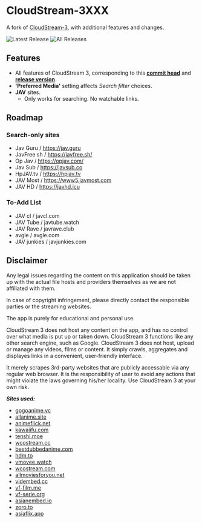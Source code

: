 # CloudStream-3XXX
A fork of [CloudStream-3](https://github.com/LagradOst/CloudStream-3), with additional features and changes. <br>

![Latest Release](https://img.shields.io/github/downloads/Jacekun/CloudStream-3XXX/latest/total?style=for-the-badge)
![All Releases](https://img.shields.io/github/downloads/Jacekun/CloudStream-3XXX/total?style=for-the-badge) <br>

## Features

+ All features of CloudStream 3, corresponding to this [**commit head**](https://github.com/LagradOst/CloudStream-3/commit/d2e192cd6f7d767a7f2cbf9729cd655ad1028a91) and [**release version**](https://github.com/LagradOst/CloudStream-3/tree/v2.2.3).
+ **'Preferred Media'** setting affects *Search filter* choices.
+ **JAV** sites.
  + Only works for searching. No watchable links.

## Roadmap
### Search-only sites
+ Jav Guru / https://jav.guru
+ JavFree sh / https://javfree.sh/
+ Op Jav / https://opjav.com/
+ Jav Sub / https://javsub.co
+ HpJAV.tv / https://hpjav.tv
+ JAV Most / https://www5.javmost.com
+ JAV HD / https://javhd.icu

### To-Add List
+ JAV cl / javcl.com
+ JAV Tube / javtube.watch
+ JAV Rave / javrave.club
+ avgle / avgle.com
+ JAV junkies / javjunkies.com

## Disclaimer

Any legal issues regarding the content on this application should be taken up with the actual file hosts and providers themselves as we are not affiliated with them.

In case of copyright infringement, please directly contact the responsible parties or the streaming websites.

The app is purely for educational and personal use.

CloudStream 3 does not host any content on the app, and has no control over what media is put up or taken down. CloudStream 3 functions like any other search engine, such as Google. CloudStream 3 does not host, upload or manage any videos, films or content. It simply crawls, aggregates and displayes links in a convenient, user-friendly interface.

It merely scrapes 3rd-party websites that are publicly accessable via any regular web browser. It is the responsibility of user to avoid any actions that might violate the laws governing his/her locality. Use CloudStream 3 at your own risk.

***Sites used:***
<!-- Do not remove those two comments -->
<!--SITE LIST START-->
- [gogoanime.vc](https://gogoanime.vc) 
- [allanime.site](https://allanime.site) 
- [animeflick.net](https://animeflick.net) 
- [kawaiifu.com](https://kawaiifu.com) 
- [tenshi.moe](https://tenshi.moe) 
- [wcostream.cc](https://wcostream.cc) 
- [bestdubbedanime.com](https://bestdubbedanime.com) 
- [hdm.to](https://hdm.to) 
- [vmovee.watch](https://www.vmovee.watch) 
- [wcostream.com](https://www.wcostream.com) 
- [allmoviesforyou.net](https://allmoviesforyou.net) 
- [vidembed.cc](https://vidembed.cc) 
- [vf-film.me](https://vf-film.me) 
- [vf-serie.org](https://vf-serie.org) 
- [asianembed.io](https://asianembed.io) 
- [zoro.to](https://zoro.to) 
- [asiaflix.app](https://asiaflix.app) 
<!--SITE LIST END-->
